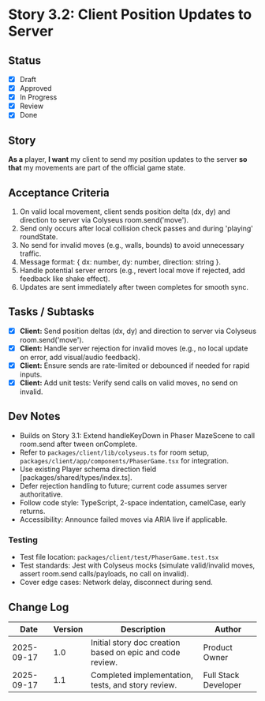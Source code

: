 # Story 3.2: Client Position Updates to Server

## Status
- [x] Draft
- [x] Approved
- [x] In Progress
- [x] Review
- [x] Done

## Story
**As a** player,
**I want** my client to send my position updates to the server
**so that** my movements are part of the official game state.

## Acceptance Criteria
1. On valid local movement, client sends position delta (dx, dy) and direction to server via Colyseus room.send('move').
2. Send only occurs after local collision check passes and during 'playing' roundState.
3. No send for invalid moves (e.g., walls, bounds) to avoid unnecessary traffic.
4. Message format: { dx: number, dy: number, direction: string }.
5. Handle potential server errors (e.g., revert local move if rejected, add feedback like shake effect).
6. Updates are sent immediately after tween completes for smooth sync.

## Tasks / Subtasks
- [x] **Client:** Send position deltas (dx, dy) and direction to server via Colyseus room.send('move').
- [x] **Client:** Handle server rejection for invalid moves (e.g., no local update on error, add visual/audio feedback).
- [x] **Client:** Ensure sends are rate-limited or debounced if needed for rapid inputs.
- [x] **Client:** Add unit tests: Verify send calls on valid moves, no send on invalid.

## Dev Notes
- Builds on Story 3.1: Extend handleKeyDown in Phaser MazeScene to call room.send after tween onComplete.
- Refer to `packages/client/lib/colyseus.ts` for room setup, `packages/client/app/components/PhaserGame.tsx` for integration.
- Use existing Player schema direction field [packages/shared/types/index.ts].
- Defer rejection handling to future; current code assumes server authoritative.
- Follow code style: TypeScript, 2-space indentation, camelCase, early returns.
- Accessibility: Announce failed moves via ARIA live if applicable.

### Testing
- Test file location: `packages/client/test/PhaserGame.test.tsx`
- Test standards: Jest with Colyseus mocks (simulate valid/invalid moves, assert room.send calls/payloads, no call on invalid).
- Cover edge cases: Network delay, disconnect during send.

## Change Log
| Date       | Version | Description              | Author          |
|------------|---------|--------------------------|-----------------|
| 2025-09-17 | 1.0     | Initial story doc creation based on epic and code review. | Product Owner   |
| 2025-09-17 | 1.1     | Completed implementation, tests, and story review. | Full Stack Developer |